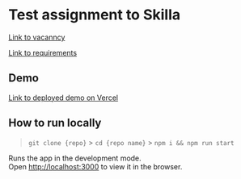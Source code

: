 # Test assignment to Skilla

[Link to vacanncy](https://spb.hh.ru/vacancy/118038662)

[Link to requirements](https://docs.google.com/document/d/1n7IZTHK4Q7PEPZuA3hXkCEz_AuRvjcP-Eoswcn_xAeM/edit?tab=t.0)

## Demo

[Link to deployed demo on Vercel](https://2025-test-mindbox-todo.vercel.app/)

## How to run locally

> `git clone {repo}` > `cd {repo name}` > `npm i && npm run start`

Runs the app in the development mode.\
Open [http://localhost:3000](http://localhost:3000) to view it in the browser.

